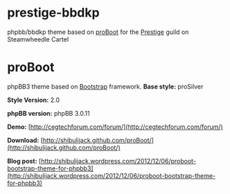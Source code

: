 prestige-bbdkp
==============
phpbb/bbdkp theme based on [proBoot](http://shibulijack.github.com/proBoot/) for the [Prestige](http://www.prestige-swc.com) guild on Steamwheedle Cartel

proBoot
=======

phpBB3 theme based on [Bootstrap](http://twitter.github.com/bootstrap/) framework.
**Base style:** proSilver

**Style Version:** 2.0

**phpBB version:** phpBB 3.0.11

**Demo:** [http://cegtechforum.com/forum/](http://cegtechforum.com/forum/)

**Download:** [http://shibulijack.github.com/proBoot/](http://shibulijack.github.com/proBoot/)

**Blog post:** [http://shibulijack.wordpress.com/2012/12/06/proboot-bootstrap-theme-for-phpbb3](http://shibulijack.wordpress.com/2012/12/06/proboot-bootstrap-theme-for-phpbb3)